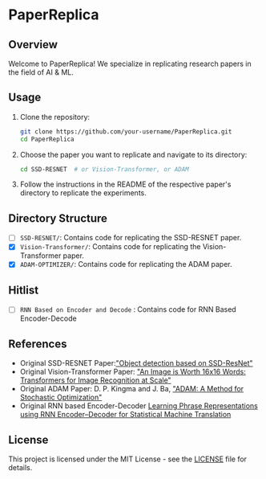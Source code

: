 # PaperReplica

## Overview

Welcome to PaperReplica! We specialize in replicating research papers in the field of AI & ML.



## Usage

1. Clone the repository:

   ```bash
   git clone https://github.com/your-username/PaperReplica.git
   cd PaperReplica
   ```

2. Choose the paper you want to replicate and navigate to its directory:

   ```bash
   cd SSD-RESNET  # or Vision-Transformer, or ADAM
   ```

3. Follow the instructions in the README of the respective paper's directory to replicate the experiments.

## Directory Structure

- [ ] `SSD-RESNET/`: Contains code for replicating the SSD-RESNET paper.
- [x] `Vision-Transformer/`: Contains code for replicating the Vision-Transformer paper.
- [x] `ADAM-OPTIMIZER/`: Contains code for replicating the ADAM paper.

## Hitlist
- [ ] `RNN Based on Encoder and Decode` : Contains code for RNN Based Encoder-Decode  

## References

- Original SSD-RESNET Paper:["Object detection based on SSD-ResNet"](https://ieeexplore.ieee.org/document/9073753)
- Original Vision-Transformer Paper: ["An Image is Worth 16x16 Words: Transformers for Image Recognition at Scale"](https://arxiv.org/abs/2010.11929)
- Original ADAM Paper: D. P. Kingma and J. Ba, ["ADAM: A Method for Stochastic Optimization"](https://arxiv.org/abs/1412.6980)
- Original RNN based Encoder-Decoder [Learning Phrase Representations using RNN Encoder–Decoder
for Statistical Machine Translation](https://arxiv.org/pdf/1406.1078)

## License

This project is licensed under the MIT License - see the [LICENSE](LICENSE) file for details.
